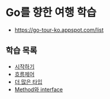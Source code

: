 # Go를 향한 여행 학습

- https://go-tour-ko.appspot.com/list

## 학습 목록

- [시작하기][basics]
- [흐름제어][flowcontrol]
- [더 많은 타입][moretypes]
- [Method와 interface][methods]

[basics]: ./basics
[flowcontrol]: ./flowcontrol
[moretypes]: ./moretypes
[methods]: ./methods